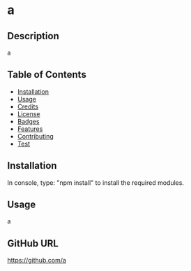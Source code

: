 # a
  
  ## Description
  a

  ## Table of Contents
  * [Installation](#Installation)
  * [Usage](#Usage)
  * [Credits](#Credits)
  * [License](#License)
  * [Badges](#Badges)
  * [Features](#Features)
  * [Contributing](#Contributing)
  * [Test](#Test)
  
  ## Installation
  In console, type: "npm install" to install the required modules.

  ## Usage
  a

  ## GitHub URL
  https://github.com/a
